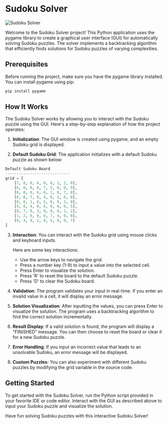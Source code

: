 # Sudoku Solver

![Sudoku Solver](https://img.shields.io/badge/Python-3.6%20%7C%203.7%20%7C%203.8%20%7C%203.9%20%7C%203.10-blue)

Welcome to the Sudoku Solver project! This Python application uses the pygame library to create a graphical user interface (GUI) for automatically solving Sudoku puzzles. The solver implements a backtracking algorithm that efficiently finds solutions for Sudoku puzzles of varying complexities.

## Prerequisites
Before running the project, make sure you have the pygame library installed. You can install pygame using pip:

```bash
pip install pygame
```

## How It Works
The Sudoku Solver works by allowing you to interact with the Sudoku puzzle using the GUI. Here's a step-by-step explanation of how the project operates:

1. **Initialization**: The GUI window is created using pygame, and an empty Sudoku grid is displayed.

2. **Default Sudoku Grid**: The application initializes with a default Sudoku puzzle as shown below:

```python
Default Sudoku Board
-----------------------------
grid = [
    [7, 8, 0, 4, 0, 0, 1, 2, 0],
    [6, 0, 0, 0, 7, 5, 0, 0, 9],
    [0, 0, 0, 6, 0, 1, 0, 7, 8],
    [0, 0, 7, 0, 4, 0, 2, 6, 0],
    [0, 0, 1, 0, 5, 0, 9, 3, 0],
    [9, 0, 4, 0, 6, 0, 0, 0, 5],
    [0, 7, 0, 3, 0, 0, 0, 1, 2],
    [1, 2, 0, 0, 0, 7, 4, 0, 0],
    [0, 4, 9, 2, 0, 6, 0, 0, 7]
]
```
3. **Interaction**: You can interact with the Sudoku grid using mouse clicks and keyboard inputs.

    Here are some key interactions:

    - Use the arrow keys to navigate the grid.
    - Press a number key (1-9) to input a value into the selected cell.
    - Press Enter to visualize the solution.
    - Press 'R' to reset the board to the default Sudoku puzzle.
    - Press 'D' to clear the Sudoku board.
4. **Validation**: The program validates your input in real-time. If you enter an invalid value in a cell, it will display an error message.

5. **Solution Visualization**: After inputting the values, you can press Enter to visualize the solution. The program uses a backtracking algorithm to find the correct solution incrementally.

6. **Result Display**: If a valid solution is found, the program will display a "FINISHED" message. You can then choose to reset the board or clear it for a new Sudoku puzzle.

7. **Error Handling**: If you input an incorrect value that leads to an unsolvable Sudoku, an error message will be displayed.

8. **Custom Puzzles**: You can also experiment with different Sudoku puzzles by modifying the grid variable in the source code.

## Getting Started
To get started with the Sudoku Solver, run the Python script provided in your favorite IDE or code editor. Interact with the GUI as described above to input your Sudoku puzzle and visualize the solution.

Have fun solving Sudoku puzzles with this interactive Sudoku Solver!